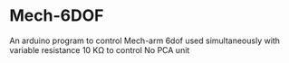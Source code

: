 # Mech-6DOF
An arduino program to control Mech-arm 6dof
used simultaneously with variable resistance 10 KΩ to control
No PCA unit
